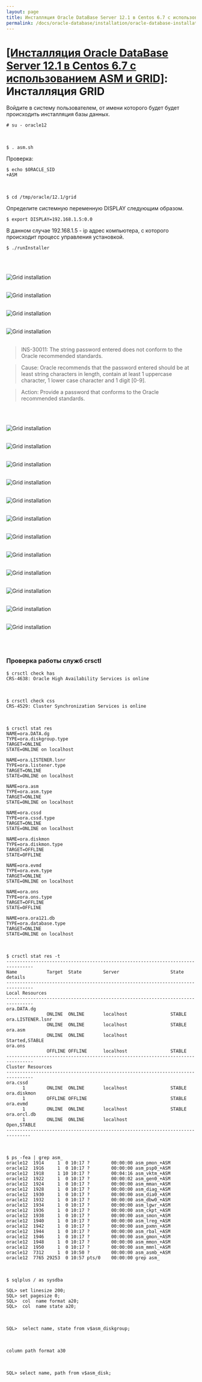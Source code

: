 ```yaml
---
layout: page
title: Инсталляция Oracle DataBase Server 12.1 в Centos 6.7 с использованием ASM и GRID - Инсталляция GRID
permalink: /docs/oracle-database/installation/oracle-database-installation/single/asm/linux/6.7/oracle/12.1/grid-installation/
---
```



# <a href="/docs/oracle-database/installation/oracle-database-installation/single/asm/linux/6.7/oracle/12.1/">[Инсталляция Oracle DataBase Server 12.1 в Centos 6.7 с использованием ASM и GRID]</a>: Инсталляция GRID



Войдите в систему пользователем, от имени которого будет будет происходить инсталляция базы данных.

	# su - oracle12

<br/>

	$ . asm.sh

Проверка:

	$ echo $ORACLE_SID
	+ASM

<br/>

	$ cd /tmp/oracle/12.1/grid


Определите системную переменную DISPLAY следующим образом.

	$ export DISPLAY=192.168.1.5:0.0

В данном случае 192.168.1.5 - ip адрес компьютера, с которого происходит процесс управления установкой.

	$ ./runInstaller


<br/><br/>

<img src="http://img.oradba.net/oracle-database-installation/asm/linux/6.7/oracle/12.1/01-grid-installation/grid-installation_01.png" border="0" alt="Grid installation"><br/><br/>


<img src="http://img.oradba.net/oracle-database-installation/asm/linux/6.7/oracle/12.1/01-grid-installation/grid-installation_02.png" border="0" alt="Grid installation"><br/><br/>


<img src="http://img.oradba.net/oracle-database-installation/asm/linux/6.7/oracle/12.1/01-grid-installation/grid-installation_03.png" border="0" alt="Grid installation"><br/><br/>


<img src="http://img.oradba.net/oracle-database-installation/asm/linux/6.7/oracle/12.1/01-grid-installation/grid-installation_04.png" border="0" alt="Grid installation"><br/><br/>



> INS-30011: The string password entered does not conform to the Oracle recommended standards.

> Cause: Oracle recommends that the password entered should be at least string characters in length, contain at least 1 uppercase character, 1 lower case character and 1 digit [0-9].

> Action: Provide a password that conforms to the Oracle recommended standards.



<br/><br/>


<img src="http://img.oradba.net/oracle-database-installation/asm/linux/6.7/oracle/12.1/01-grid-installation/grid-installation_05.png" border="0" alt="Grid installation"><br/><br/>

<img src="http://img.oradba.net/oracle-database-installation/asm/linux/6.7/oracle/12.1/01-grid-installation/grid-installation_06.png" border="0" alt="Grid installation"><br/><br/>

<img src="http://img.oradba.net/oracle-database-installation/asm/linux/6.7/oracle/12.1/01-grid-installation/grid-installation_07.png" border="0" alt="Grid installation"><br/><br/>

<img src="http://img.oradba.net/oracle-database-installation/asm/linux/6.7/oracle/12.1/01-grid-installation/grid-installation_08.png" border="0" alt="Grid installation"><br/><br/>


<img src="http://img.oradba.net/oracle-database-installation/asm/linux/6.7/oracle/12.1/01-grid-installation/grid-installation_09.png" border="0" alt="Grid installation"><br/><br/>

<img src="http://img.oradba.net/oracle-database-installation/asm/linux/6.7/oracle/12.1/01-grid-installation/grid-installation_10.png" border="0" alt="Grid installation"><br/><br/>

<img src="http://img.oradba.net/oracle-database-installation/asm/linux/6.7/oracle/12.1/01-grid-installation/grid-installation_11.png" border="0" alt="Grid installation"><br/><br/>


<img src="http://img.oradba.net/oracle-database-installation/asm/linux/6.7/oracle/12.1/01-grid-installation/grid-installation_12.png" border="0" alt="Grid installation"><br/><br/>

<img src="http://img.oradba.net/oracle-database-installation/asm/linux/6.7/oracle/12.1/01-grid-installation/grid-installation_13.png" border="0" alt="Grid installation"><br/><br/>

<img src="http://img.oradba.net/oracle-database-installation/asm/linux/6.7/oracle/12.1/01-grid-installation/grid-installation_14.png" border="0" alt="Grid installation"><br/><br/>

<img src="http://img.oradba.net/oracle-database-installation/asm/linux/6.7/oracle/12.1/01-grid-installation/grid-installation_15.png" border="0" alt="Grid installation"><br/><br/>

<img src="http://img.oradba.net/oracle-database-installation/asm/linux/6.7/oracle/12.1/01-grid-installation/grid-installation_16.png" border="0" alt="Grid installation"><br/><br/>




<br/>

### Проверка работы служб crsctl


	$ crsctl check has
	CRS-4638: Oracle High Availability Services is online


<br/>


	$ crsctl check css
	CRS-4529: Cluster Synchronization Services is online

<br/>



	$ crsctl stat res
	NAME=ora.DATA.dg
	TYPE=ora.diskgroup.type
	TARGET=ONLINE
	STATE=ONLINE on localhost

	NAME=ora.LISTENER.lsnr
	TYPE=ora.listener.type
	TARGET=ONLINE
	STATE=ONLINE on localhost

	NAME=ora.asm
	TYPE=ora.asm.type
	TARGET=ONLINE
	STATE=ONLINE on localhost

	NAME=ora.cssd
	TYPE=ora.cssd.type
	TARGET=ONLINE
	STATE=ONLINE on localhost

	NAME=ora.diskmon
	TYPE=ora.diskmon.type
	TARGET=OFFLINE
	STATE=OFFLINE

	NAME=ora.evmd
	TYPE=ora.evm.type
	TARGET=ONLINE
	STATE=ONLINE on localhost

	NAME=ora.ons
	TYPE=ora.ons.type
	TARGET=OFFLINE
	STATE=OFFLINE

	NAME=ora.ora121.db
	TYPE=ora.database.type
	TARGET=ONLINE
	STATE=ONLINE on localhost



<br/>

	$ crsctl stat res -t
	--------------------------------------------------------------------------------
	Name           Target  State        Server                   State details
	--------------------------------------------------------------------------------
	Local Resources
	--------------------------------------------------------------------------------
	ora.DATA.dg
	               ONLINE  ONLINE       localhost                STABLE
	ora.LISTENER.lsnr
	               ONLINE  ONLINE       localhost                STABLE
	ora.asm
	               ONLINE  ONLINE       localhost                Started,STABLE
	ora.ons
	               OFFLINE OFFLINE      localhost                STABLE
	--------------------------------------------------------------------------------
	Cluster Resources
	--------------------------------------------------------------------------------
	ora.cssd
	      1        ONLINE  ONLINE       localhost                STABLE
	ora.diskmon
	      1        OFFLINE OFFLINE                               STABLE
	ora.evmd
	      1        ONLINE  ONLINE       localhost                STABLE
	ora.orcl.db
	      1        ONLINE  ONLINE       localhost                Open,STABLE
	-------------------------------------------------------------------------------


<br/>

	$ ps -fea | grep asm_
	oracle12  1914     1  0 10:17 ?        00:00:00 asm_pmon_+ASM
	oracle12  1916     1  0 10:17 ?        00:00:00 asm_psp0_+ASM
	oracle12  1918     1 10 10:17 ?        00:04:16 asm_vktm_+ASM
	oracle12  1922     1  0 10:17 ?        00:00:02 asm_gen0_+ASM
	oracle12  1924     1  0 10:17 ?        00:00:00 asm_mman_+ASM
	oracle12  1928     1  0 10:17 ?        00:00:00 asm_diag_+ASM
	oracle12  1930     1  0 10:17 ?        00:00:00 asm_dia0_+ASM
	oracle12  1932     1  0 10:17 ?        00:00:00 asm_dbw0_+ASM
	oracle12  1934     1  0 10:17 ?        00:00:00 asm_lgwr_+ASM
	oracle12  1936     1  0 10:17 ?        00:00:00 asm_ckpt_+ASM
	oracle12  1938     1  0 10:17 ?        00:00:00 asm_smon_+ASM
	oracle12  1940     1  0 10:17 ?        00:00:00 asm_lreg_+ASM
	oracle12  1942     1  0 10:17 ?        00:00:00 asm_pxmn_+ASM
	oracle12  1944     1  0 10:17 ?        00:00:00 asm_rbal_+ASM
	oracle12  1946     1  0 10:17 ?        00:00:00 asm_gmon_+ASM
	oracle12  1948     1  0 10:17 ?        00:00:00 asm_mmon_+ASM
	oracle12  1950     1  0 10:17 ?        00:00:00 asm_mmnl_+ASM
	oracle12  7312     1  0 10:50 ?        00:00:00 asm_asmb_+ASM
	oracle12  7765 29253  0 10:57 pts/0    00:00:00 grep asm_



<br/>

	$ sqlplus / as sysdba

	SQL> set linesize 200;
	SQL> set pagesize 0;
	SQL>  col  name format a20;
	SQL>  col  name state a20;

<br/>

	SQL>  select name, state from v$asm_diskgroup;


<br/>

	column path format a30

<br/>

	SQL> select name, path from v$asm_disk;
